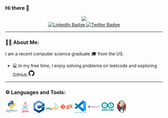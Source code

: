 ### Hi there 👋

<!--
**ddrilling/ddrilling** is a ✨ _special_ ✨ repository because its `README.md` (this file) appears on your GitHub profile.

Here are some ideas to get you started:

- 🔭 I’m currently working on ...
- 🌱 I’m currently learning ...
- 👯 I’m looking to collaborate on ...
- 🤔 I’m looking for help with ...
- 💬 Ask me about ...
- 📫 How to reach me: ...
- 😄 Pronouns: ...
- ⚡ Fun fact: ...
-->

<div id="gif" align="center">
    <img src = "https://media0.giphy.com/media/HzPtbOKyBoBFsK4hyc/giphy.gif" width = "100"/>
</div>

<div id = "badges" align = "center">
    <a href = "https://www.linkedin.com/in/dayton-drilling">
        <img src = "https://img.shields.io/badge/LinkedIn-blue?style=for-the-badge&logo=linkedin&logoColor=white" alt = "LinkedIn Badge"/>
    </a>
    <a href = "https://twitter.com/whosyababydaddy">
        <img src = "https://img.shields.io/badge/twitter-blue?style=for-the-badge&logo=twitter&logoColor=white" alt = "Twitter Badge"/>
    </a>
</div>

---

### :man_technologist: About Me:

I am a recent computer science graduate :mortar_board: from the US.

- :computer: In my free time, I enjoy solving problems on leetcode and exploring GitHub.<img src = "https://github.com/devicons/devicon/blob/master/icons/github/github-original.svg" title = "Git" width = "20" height = "20"/>

---

### :gear: Languages and Tools:

<div id = "devicons">
    <img src = "https://github.com/devicons/devicon/blob/master/icons/python/python-original-wordmark.svg" title = "Python" width = "40" height = "40"/>
    <img src = "https://github.com/devicons/devicon/blob/master/icons/java/java-original-wordmark.svg" title = "Java" width = "40" height = "40"/>
    <img src = "https://github.com/devicons/devicon/blob/master/icons/cplusplus/cplusplus-original.svg" title = "Cpp" width = "40" height = "40"/>
    <img src = "https://github.com/devicons/devicon/blob/master/icons/mysql/mysql-original-wordmark.svg" title = "Mysql" width = "40" height = "40"/>
    <img src = "https://github.com/devicons/devicon/blob/master/icons/git/git-plain-wordmark.svg" title = "Git" width = "40" height = "40"/>
    <img src = "https://github.com/devicons/devicon/blob/master/icons/vscode/vscode-original-wordmark.svg" title = "Vscode" width = "40" height = "40"/>
    <img src = "https://github.com/devicons/devicon/blob/master/icons/visualstudio/visualstudio-plain-wordmark.svg" title = "Vs" width = "40" height = "40"/>
    <img src = "https://github.com/devicons/devicon/blob/master/icons/arduino/arduino-original-wordmark.svg" title = "Arduino" width = "40" height = "40"/>
    <img src = "https://github.com/devicons/devicon/blob/master/icons/jenkins/jenkins-original.svg" title = "Jenkins" width = "40" height = "40"/>
</div>
